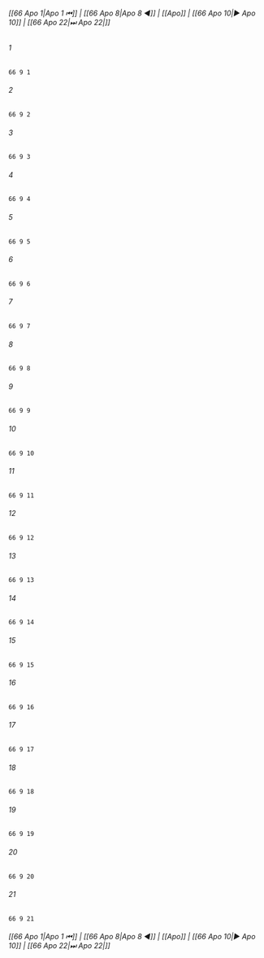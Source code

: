 
###### [[66 Apo 1|Apo 1 ⏮]] | [[66 Apo 8|Apo 8 ◀]] | [[Apo]] | [[66 Apo 10|▶ Apo 10]] | [[66 Apo 22|⏭ Apo 22|]]

###### 1
``` verse
66 9 1 
```
###### 2
``` verse
66 9 2 
```
###### 3
``` verse
66 9 3 
```
###### 4
``` verse
66 9 4 
```
###### 5
``` verse
66 9 5 
```
###### 6
``` verse
66 9 6 
```
###### 7
``` verse
66 9 7 
```
###### 8
``` verse
66 9 8 
```
###### 9
``` verse
66 9 9 
```
###### 10
``` verse
66 9 10 
```
###### 11
``` verse
66 9 11 
```
###### 12
``` verse
66 9 12 
```
###### 13
``` verse
66 9 13 
```
###### 14
``` verse
66 9 14 
```
###### 15
``` verse
66 9 15 
```
###### 16
``` verse
66 9 16 
```
###### 17
``` verse
66 9 17 
```
###### 18
``` verse
66 9 18 
```
###### 19
``` verse
66 9 19 
```
###### 20
``` verse
66 9 20 
```
###### 21
``` verse
66 9 21 
```

###### [[66 Apo 1|Apo 1 ⏮]] | [[66 Apo 8|Apo 8 ◀]] | [[Apo]] | [[66 Apo 10|▶ Apo 10]] | [[66 Apo 22|⏭ Apo 22|]]

